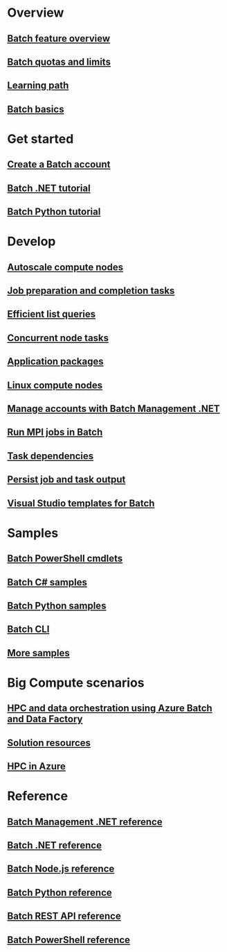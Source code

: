 # Overview
## [Batch feature overview](batch-api-basics.md)
## [Batch quotas and limits](batch-quota-limit.md)
## [Learning path](https://azure.microsoft.com/documentation/learning-paths/batch/)
## [Batch basics](batch-technical-overview.md)
# Get started
## [Create a Batch account](batch-account-create-portal.md)
## [Batch .NET tutorial](batch-dotnet-get-started.md)
## [Batch Python tutorial](batch-python-tutorial.md)
# Develop
## [Autoscale compute nodes](batch-automatic-scaling.md)
## [Job preparation and completion tasks](batch-job-prep-release.md)
## [Efficient list queries](batch-efficient-list-queries.md)
## [Concurrent node tasks](batch-parallel-node-tasks.md)
## [Application packages](batch-application-packages.md)
## [Linux compute nodes](batch-linux-nodes.md)
## [Manage accounts with Batch Management .NET](batch-management-dotnet.md)
## [Run MPI jobs in Batch](batch-mpi.md)
## [Task dependencies](batch-task-dependencies.md)
## [Persist job and task output](batch-task-output.md)
## [Visual Studio templates for Batch](batch-visual-studio-templates.md)
# Samples
## [Batch PowerShell cmdlets](batch-powershell-cmdlets-get-started.md)
## [Batch C# samples](https://github.com/Azure/azure-batch-samples/tree/master/CSharp/)
## [Batch Python samples](https://github.com/Azure/azure-batch-samples/tree/master/Python/Batch)
## [Batch CLI](batch-cli-get-started.md)
## [More samples](https://github.com/Azure/azure-batch-samples)
# Big Compute scenarios
## [HPC and data orchestration using Azure Batch and Data Factory](data-factory-data-processing-using-batch.md)
## [Solution resources](big-compute-resources.md)
## [HPC in Azure](https://azure.microsoft.com/documentation/scenarios/high-performance-computing/)
# Reference
## [Batch Management .NET reference](https://msdn.microsoft.com/en-us/library/azure/mt463120)
## [Batch .NET reference](https://msdn.microsoft.com/en-us/library/azure/mt348682)
## [Batch Node.js reference](http://azure.github.io/azure-sdk-for-node/azure-batch/latest/)
## [Batch Python reference](http://azure-sdk-for-python.readthedocs.io/en/latest/ref/azure.batch.html)
## [Batch REST API reference](https://msdn.microsoft.com/en-us/library/azure/dn820158)
## [Batch PowerShell reference](https://msdn.microsoft.com/en-us/library/azure/mt125957)
